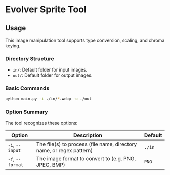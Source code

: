 # Evolver Sprite Tool

## Usage

This image manipulation tool supports type conversion, scaling, and chroma keying.

### Directory Structure

- `in/`: Default folder for input images.
- `out/`: Default folder for output images.

### Basic Commands

```sh
python main.py -i ./in/*.webp -o ./out
```

### Option Summary

The tool recognizes these options:

| Option | Description | Default |
| --- | --- | --- |
| `-i`, `--input` | The file(s) to process (file name, directory name, or regex pattern) | `./in` |
| `-f`, `--format` | The image format to convert to (e.g. PNG, JPEG, BMP) | `PNG` |
